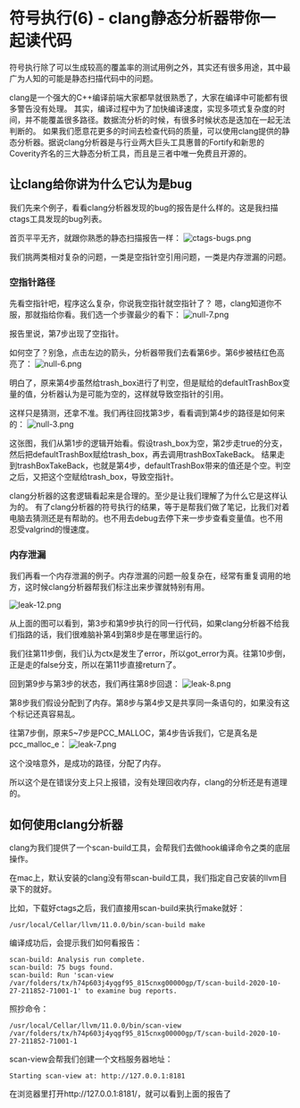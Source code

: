 # 符号执行(6) - clang静态分析器带你一起读代码

符号执行除了可以生成较高的覆盖率的测试用例之外，其实还有很多用途，其中最广为人知的可能是静态扫描代码中的问题。

clang是一个强大的C++编译前端大家都早就很熟悉了，大家在编译中可能都有很多警告没有处理。
其实，编译过程中为了加快编译速度，实现多项式复杂度的时间，并不能覆盖很多路径。数据流分析的时候，有很多时候状态是迭加在一起无法判断的。
如果我们愿意花更多的时间去检查代码的质量，可以使用clang提供的静态分析器。据说clang分析器是与行业两大巨头工具惠普的Fortify和新思的Coverity齐名的三大静态分析工具，而且是三者中唯一免费且开源的。

## 让clang给你讲为什么它认为是bug

我们先来个例子，看看clang分析器发现的bug的报告是什么样的。这是我扫描ctags工具发现的bug列表。

首页平平无齐，就跟你熟悉的静态扫描报告一样：
![ctags-bugs.png](https://upload-images.jianshu.io/upload_images/1638145-21a0eb3cac6287ba.png?imageMogr2/auto-orient/strip%7CimageView2/2/w/1240)

我们挑两类相对复杂的问题，一类是空指针空引用问题，一类是内存泄漏的问题。

### 空指针路径

先看空指针吧，程序这么复杂，你说我空指针就空指针了？
嗯，clang知道你不服，那就指给你看。我们选一个步骤最少的看下：
![null-7.png](https://upload-images.jianshu.io/upload_images/1638145-a97e0efb7e60b36b.png?imageMogr2/auto-orient/strip%7CimageView2/2/w/1240)

报告里说，第7步出现了空指针。

如何空了？别急，点击左边的箭头，分析器带我们去看第6步。第6步被桔红色高亮了：
![null-6.png](https://upload-images.jianshu.io/upload_images/1638145-c4d96a277a88453e.png?imageMogr2/auto-orient/strip%7CimageView2/2/w/1240)

明白了，原来第4步虽然给trash_box进行了判空，但是赋给的defaultTrashBox变量的值，分析器认为是可能为空的，这样就导致空指针的引用。

这样只是猜测，还拿不准。我们再往回找第3步，看看调到第4步的路径是如何来的：
![null-3.png](https://upload-images.jianshu.io/upload_images/1638145-1e59961fa762805b.png?imageMogr2/auto-orient/strip%7CimageView2/2/w/1240)

这张图，我们从第1步的逻辑开始看。假设trash_box为空，第2步走true的分支，然后把defaultTrashBox赋给trash_box，再去调用trashBoxTakeBack。
结果走到trashBoxTakeBack，也就是第4步，defaultTrashBox带来的值还是个空。判空之后，又把这个空赋给trash_box，导致空指针。

clang分析器的这套逻辑看起来是合理的。至少是让我们理解了为什么它是这样认为的。
有了clang分析器的符号执行的结果，等于是帮我们做了笔记，比我们对着电脑去猜测还是有帮助的。也不用去debug去停下来一步步查看变量值。也不用忍受valgrind的慢速度。

### 内存泄漏

我们再看一个内存泄漏的例子。内存泄漏的问题一般复杂在，经常有重复调用的地方，这时候clang分析器帮我们标注出来步骤就特别有用。

![leak-12.png](https://upload-images.jianshu.io/upload_images/1638145-f4f1fe926fc1d4aa.png?imageMogr2/auto-orient/strip%7CimageView2/2/w/1240)

从上面的图可以看到，第3步和第9步执行的同一行代码，如果clang分析器不给我们指路的话，我们很难脑补第4到第8步是在哪里运行的。

我们往第11步倒，我们认为ctx是发生了error，所以got_error为真。往第10步倒，正是走的false分支，所以在第11步直接return了。

回到第9步与第3步的状态，我们再往第8步回退：
![leak-8.png](https://upload-images.jianshu.io/upload_images/1638145-305cd28a476e4222.png?imageMogr2/auto-orient/strip%7CimageView2/2/w/1240)

第8步我们假设分配到了内存。第8步与第4步又是共享同一条语句的，如果没有这个标记还真容易乱。

往第7步倒，原来5~7步是PCC_MALLOC，第4步告诉我们，它是真名是pcc_malloc_e：
![leak-7.png](https://upload-images.jianshu.io/upload_images/1638145-6c174c57609dcbad.png?imageMogr2/auto-orient/strip%7CimageView2/2/w/1240)

这个没啥意外，是成功的路径，分配了内存。

所以这个是在错误分支上只上报错，没有处理回收内存，clang的分析还是有道理的。

## 如何使用clang分析器

clang为我们提供了一个scan-build工具，会帮我们去做hook编译命令之类的底层操作。

在mac上，默认安装的clang没有带scan-build工具，我们指定自己安装的llvm目录下的就好。

比如，下载好ctags之后，我们直接用scan-build来执行make就好：
```
/usr/local/Cellar/llvm/11.0.0/bin/scan-build make
```
编译成功后，会提示我们如何看报告：
```
scan-build: Analysis run complete.
scan-build: 75 bugs found.
scan-build: Run 'scan-view /var/folders/tx/h74p603j4yqgf95_815cnxg00000gp/T/scan-build-2020-10-27-211852-71001-1' to examine bug reports.
```

照抄命令：
```
/usr/local/Cellar/llvm/11.0.0/bin/scan-view /var/folders/tx/h74p603j4yqgf95_815cnxg00000gp/T/scan-build-2020-10-27-211852-71001-1
```

scan-view会帮我们创建一个文档服务器地址：
```
Starting scan-view at: http://127.0.0.1:8181
```

在浏览器里打开http://127.0.0.1:8181/，就可以看到上面的报告了
